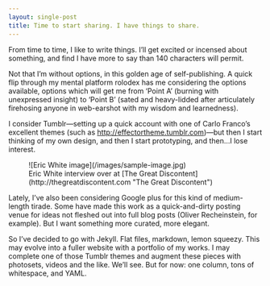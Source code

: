 ```yaml
---
layout: single-post
title: Time to start sharing. I have things to share.
---
```


From time to time, I like to write things. I’ll get excited or incensed about something, and find I have more to say than 140 characters will permit.

Not that I’m without options, in this golden age of self-publishing. A quick flip through my mental platform rolodex has me considering the options available, options which will get me from ‘Point A’ (burning with unexpressed insight) to ‘Point B’ (sated and heavy-lidded after articulately firehosing anyone in web-earshot with my wisdom and learnedness).

I consider Tumblr—setting up a quick account with one of Carlo Franco’s excellent themes (such as http://effectortheme.tumblr.com)—but then I start thinking of my own design, and then I start prototyping, and then…I lose interest.

<figure markdown='1'>![Eric White image](/images/sample-image.jpg)<figcaption class="caption center" markdown='1'>Eric White interview over at [The Great Discontent](http://thegreatdiscontent.com "The Great Discontent")</figcaption></figure>

<div class="two-columns" markdown='1'>
Lately, I’ve also been considering Google plus for this kind of medium-length tirade. Some have made this work as a quick-and-dirty posting venue for ideas not fleshed out into full blog posts (Oliver Recheinstein, for example). But I want something more curated, more elegant.

So I’ve decided to go with Jekyll. Flat files, markdown, lemon squeezy. This may evolve into a fuller website with a portfolio of my works. I may complete one of those Tumblr themes and augment these pieces with photosets, videos and the like. We’ll see. But for now: one column, tons of whitespace, and YAML.
</div>
